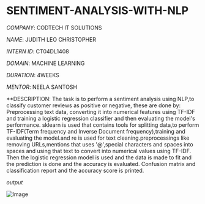 # SENTIMENT-ANALYSIS-WITH-NLP

*COMPANY*: CODTECH IT SOLUTIONS

*NAME*: JUDITH LEO CHRISTOPHER

*INTERN ID*: CT04DL1408

*DOMAIN*: MACHINE LEARNING

*DURATION*: 4WEEKS

*MENTOR*: NEELA SANTOSH

**DESCRIPTION: The task is to perform a sentiment analysis using NLP,to classify customer reviews as positive or negative, these are done by: Preprocessing text data, converting it into numerical features using TF-IDF and training a logistic regression classifier and then evaluating the model's performance. sklearn is used that contains tools for splitting data,to perform TF-IDF(Term frequency and Inverse Document frequency),training and evaluating the model.and re is used for text cleaning.preprocessings like removing URLs,mentions that uses '@',special characters and spaces into spaces and using that text to convert into numerical values using TF-IDF. Then the logistic regression model is used and the data is made to fit and the prediction is done and the accuracy is evaluated. Confusion matrix and classification report and the accuracy score is printed.

*output*

![Image](https://github.com/user-attachments/assets/db58336e-b89e-4bac-bd41-11f0fd8e3261)
